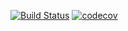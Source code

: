 [![Build Status](https://travis-ci.org/xNyXx/HomeWork.svg?branch=hw_br)](https://travis-ci.org/github/xNyXx/HomeWork)
[![codecov](https://codecov.io/gh/xNyXx/HomeWork/branch/hw_br/graph/badge.svg?token=YMP4XVT64V)](undefined)

